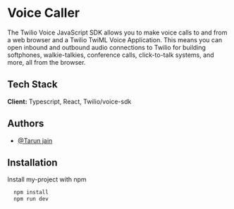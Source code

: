 
# Voice Caller 

The Twilio Voice JavaScript SDK allows you to make voice calls to and from a web browser and a Twilio TwiML Voice Application. This means you can open inbound and outbound audio connections to Twilio for building softphones, walkie-talkies, conference calls, click-to-talk systems, and more, all from the browser.

## Tech Stack

**Client:** Typescript, React, Twilio/voice-sdk



## Authors

- [@Tarun jain](https://github.com/luckytarun24)


## Installation

Install my-project with npm

```bash
  npm install
  npm run dev
```
    
